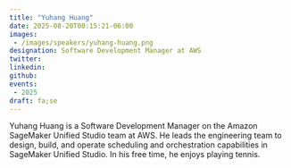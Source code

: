 ```yaml
---
title: "Yuhang Huang"
date: 2025-08-20T00:15:21-06:00
images: 
 - /images/speakers/yuhang-huang.png
designation: Software Development Manager at AWS
twitter: 
linkedin: 
github: 
events:
 - 2025
draft: fa;se
---
```


Yuhang Huang is a Software Development Manager on the Amazon SageMaker Unified Studio team at AWS. He leads the engineering team to design, build, and operate scheduling and orchestration capabilities in SageMaker Unified Studio. In his free time, he enjoys playing tennis.